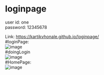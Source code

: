 # loginpage

user id: one <br>
password: 12345678 <br>

Link: https://kartikvhonale.github.io/loginpage/ <br>
#loginPage:<br>
![image](https://github.com/KartikVhonale/loginpage/assets/98228313/69003cd9-1275-466b-99a9-3270bf93f612)
<br>
#doingLogin<br>
![image](https://github.com/KartikVhonale/loginpage/assets/98228313/05aaff1d-097c-429d-bacc-97a2640c3404)
<br>
#HomePage:<br>
![image](https://github.com/KartikVhonale/loginpage/assets/98228313/92446d75-5117-4832-a1dd-5c6c32b24a75)
